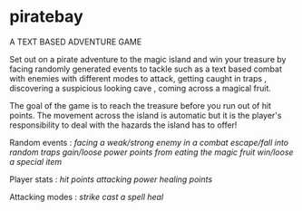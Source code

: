 # piratebay
A TEXT BASED ADVENTURE GAME 

Set out on a pirate adventure to the magic island and win your treasure by facing randomly
generated events to tackle such as a text based combat with enemies with different modes to attack,
getting caught in traps , discovering a suspicious looking cave , coming across a magical fruit.

The goal of the game is to reach the treasure before you run out of hit points.
The movement across the island is automatic but it is the player's responsibility to deal
with the hazards the island has to offer!

Random events :
*facing a weak/strong enemy in a combat*
*escape/fall into random traps*
*gain/loose power points from eating the magic fruit*
*win/loose a special item*

Player stats  :
*hit points*
*attacking power*
*healing points*

Attacking modes :
*strike*
*cast a spell*
*heal*
